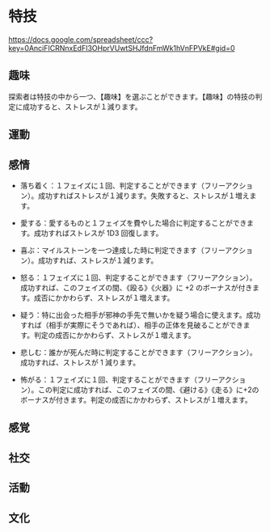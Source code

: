 # 特技

https://docs.google.com/spreadsheet/ccc?key=0AnciFICRNnxEdFI3OHprVUwtSHJfdnFmWk1hVnFPVkE#gid=0

## 趣味
探索者は特技の中から一つ、【趣味】を選ぶことができます。【趣味】の特技の判定に成功すると、ストレスが１減ります。

## 運動

## 感情
* 落ち着く：１フェイズに１回、判定することができます（フリーアクション）。成功すればストレスが１減ります。失敗すると、ストレスが１増えます。

* 愛する：愛するものと１フェイズを費やした場合に判定することができます。成功すればストレスが 1D3 回復します。

* 喜ぶ：マイルストーンを一つ達成した時に判定できます（フリーアクション）。成功すれば、ストレスが１減ります。

* 怒る：１フェイズに１回、判定することができます（フリーアクション）。成功すれば、このフェイズの間、《殴る》《火器》に +2 のボーナスが付きます。成否にかかわらず、ストレスが１増えます。

* 疑う：特に出会った相手が邪神の手先で無いかを疑う場合に使えます。成功すれば（相手が実際にそうであれば）、相手の正体を見破ることができます。判定の成否にかかわらず、ストレスが１増えます。

* 悲しむ：誰かが死んだ時に判定することができます（フリーアクション）。成功すれば、ストレスが 1 減ります。

* 怖がる：１フェイズに１回、判定することができます（フリーアクション）。この判定に成功すれば、このフェイズの間、《避ける》《走る》に+2のボーナスが付きます。判定の成否にかかわらず、ストレスが１増えます。

## 感覚

## 社交

## 活動


## 文化

